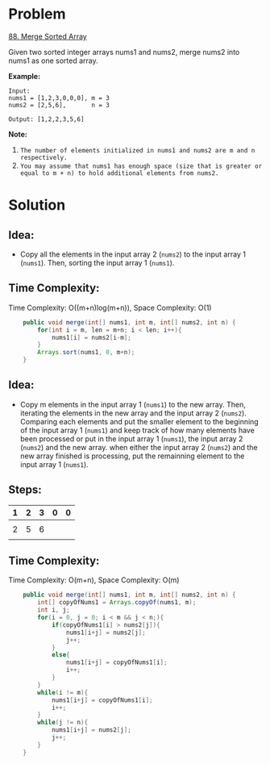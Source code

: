 # Problem
[88. Merge Sorted Array](https://leetcode.com/problems/merge-sorted-array/)

Given two sorted integer arrays nums1 and nums2, merge nums2 into nums1 as one sorted array.
 

**Example:**
```text
Input:
nums1 = [1,2,3,0,0,0], m = 3
nums2 = [2,5,6],       n = 3

Output: [1,2,2,3,5,6]
```

**Note:**

1. ```The number of elements initialized in nums1 and nums2 are m and n respectively.```
2. ```You may assume that nums1 has enough space (size that is greater or equal to m + n) to hold additional elements from nums2.```


# Solution
## Idea:
* Copy all the elements in the input array 2 (```nums2```) to the input array 1 (```nums1```). Then, sorting the input array 1 (```nums1```).
##  Time Complexity:
Time Complexity: O((m+n)log(m+n)), Space Complexity: O(1)

```java
    public void merge(int[] nums1, int m, int[] nums2, int n) {
        for(int i = m, len = m+n; i < len; i++){
            nums1[i] = nums2[i-m];
        }
        Arrays.sort(nums1, 0, m+n);
    }
```

## Idea:
* Copy m elements in the input array 1 (```nums1```) to the new array. Then, iterating the elements in the new array and the input array 2 (```nums2```). Comparing each elements and put the smaller element to the beginning of the input array 1 (```nums1```) and keep track of how many elements have been processed or put in the input array 1 (```nums1```), the input array 2 (```nums2```) and the new array. when either the input array 2 (```nums2```) and the new array finished is processing, put the remainning element to the input array 1 (```nums1```).

## Steps:
| 1 | 2 | 3 | 0 | 0 |
|---|---|---|---|---|
|   |   |   |   |   |
| 2 | 5 | 6 |   |   |
|   |   |   |   |   |

##  Time Complexity:
Time Complexity: O(m+n), Space Complexity: O(m)

```java
    public void merge(int[] nums1, int m, int[] nums2, int n) {
        int[] copyOfNums1 = Arrays.copyOf(nums1, m);
        int i, j;
        for(i = 0, j = 0; i < m && j < n;){
            if(copyOfNums1[i] > nums2[j]){
                nums1[i+j] = nums2[j];
                j++;
            }
            else{
                nums1[i+j] = copyOfNums1[i];
                i++;
            }
        }
        while(i != m){
            nums1[i+j] = copyOfNums1[i];
            i++;
        }
        while(j != n){
            nums1[i+j] = nums2[j];
            j++;
        }
    }
```